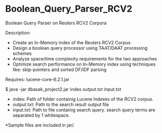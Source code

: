 # Boolean_Query_Parser_RCV2
Boolean Query Parser on Reuters RCV2 Corpora

Description:
- Create an In-Memory index of the Reuters RCV2 Corpus
- Design a boolean query processor using TAAT/DAAT processing schemes
- Analyze space/time complexity requirements for the two approaches
- Optimize search performance on In-Memory index using techniques like: skip-pointers and sorted DF/IDF parsing

Requires: lucene-core-6.2.1.jar

$ java -jar dbasak_project2.jar index output.txt input.txt

- index:      Path of folder containig Lucene Indexes of the RCV2 corpus.
- output.txt: Path to the search result output file 
- input.txt:  Path to file containig search query. search query terms are separated by 1 whitespace.

*Sample files are included in jar/.


